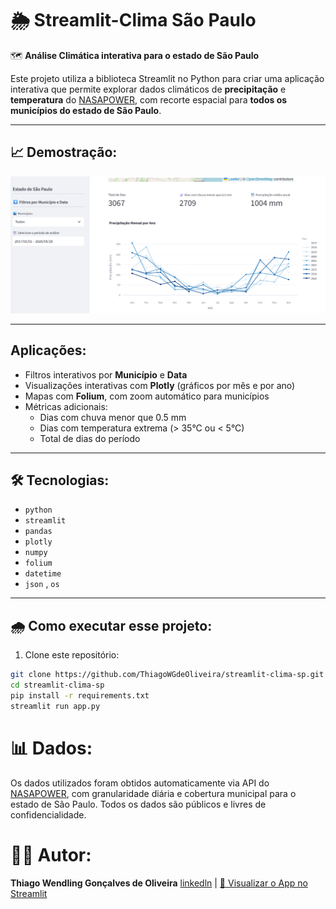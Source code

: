 # 🌦️ Streamlit-Clima São Paulo

🗺️ **Análise Climática interativa para o estado de São Paulo**

Este projeto utiliza a biblioteca Streamlit no Python para criar uma aplicação interativa que permite explorar dados climáticos de **precipitação** e **temperatura** do [NASAPOWER](https://power.larc.nasa.gov/), com recorte espacial para **todos os municípios do estado de São Paulo**.

---

## 📈 Demostração:
![Demostração da aplicação](imagens/Imagem_aplicacao.png)

---

## Aplicações:
- Filtros interativos por **Município** e **Data**
- Visualizações interativas com **Plotly** (gráficos por mês e por ano)
- Mapas com **Folium**, com zoom automático para municípios
- Métricas adicionais:
  - Dias com chuva menor que 0.5 mm
  - Dias com temperatura extrema (> 35°C ou < 5°C)
  - Total de dias do período  

---

## 🛠️ Tecnologias:
- `python`
- `streamlit`
- `pandas`
- `plotly`
- `numpy`
- `folium`
- `datetime`
- `json` , `os`

---

## 🌧️ Como executar esse projeto:

1. Clone este repositório:
```bash
git clone https://github.com/ThiagoWGdeOliveira/streamlit-clima-sp.git
cd streamlit-clima-sp
pip install -r requirements.txt
streamlit run app.py
```

# 📊 Dados:
Os dados utilizados foram obtidos automaticamente via API do [NASAPOWER](https://power.larc.nasa.gov/), com granularidade diária e cobertura municipal para o estado de São Paulo.
Todos os dados são públicos e livres de confidencialidade.


# 👨‍💻 Autor:
**Thiago Wendling Gonçalves de Oliveira**
[linkedln](https://www.linkedin.com/in/thiago-w-g-de-oliveira/) |
[🔗 Visualizar o App no Streamlit]()
